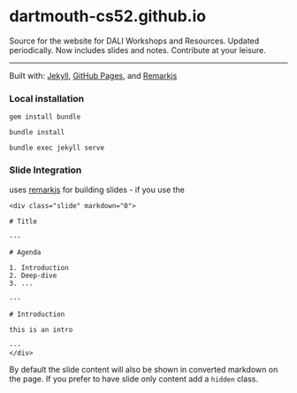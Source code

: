 # dartmouth-cs52.github.io

Source for the website for DALI Workshops and Resources.  Updated periodically.  Now includes slides and notes. Contribute at your leisure.

<hr>

Built with: [Jekyll](https://jekyllrb.com/), [GitHub Pages](https://pages.github.com/), and [Remarkjs](https://github.com/gnab/remark)

### Local installation

`gem install bundle`

`bundle install`

`bundle exec jekyll serve`


### Slide Integration

uses [remarkjs](https://github.com/gnab/remark) for building slides - if you use the



```
<div class="slide" markdown="0">

# Title

---

# Agenda

1. Introduction
2. Deep-dive
3. ...

---

# Introduction

this is an intro

---
</div>
```

By default the slide content will also be shown in converted markdown on the page.  If you prefer to have slide only content add a `hidden` class.
